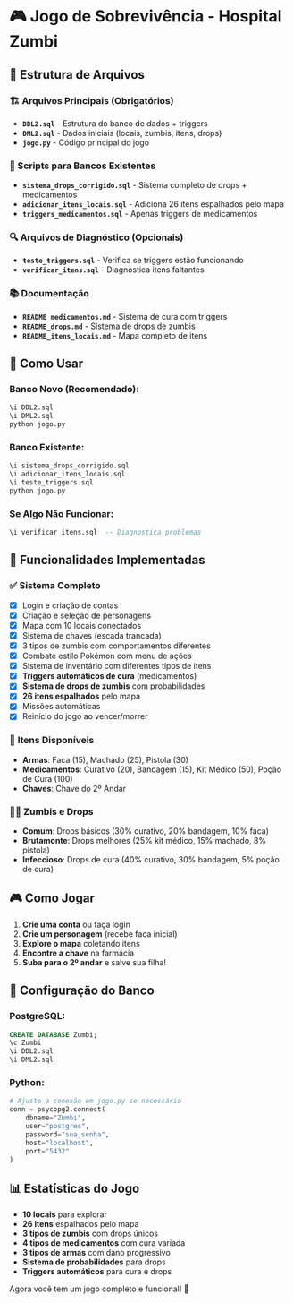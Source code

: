 # 🎮 Jogo de Sobrevivência - Hospital Zumbi

## 📁 Estrutura de Arquivos

### **🏗️ Arquivos Principais (Obrigatórios)**
- **`DDL2.sql`** - Estrutura do banco de dados + triggers
- **`DML2.sql`** - Dados iniciais (locais, zumbis, itens, drops)
- **`jogo.py`** - Código principal do jogo

### **🔄 Scripts para Bancos Existentes**
- **`sistema_drops_corrigido.sql`** - Sistema completo de drops + medicamentos
- **`adicionar_itens_locais.sql`** - Adiciona 26 itens espalhados pelo mapa
- **`triggers_medicamentos.sql`** - Apenas triggers de medicamentos

### **🔍 Arquivos de Diagnóstico (Opcionais)**
- **`teste_triggers.sql`** - Verifica se triggers estão funcionando
- **`verificar_itens.sql`** - Diagnostica itens faltantes

### **📚 Documentação**
- **`README_medicamentos.md`** - Sistema de cura com triggers
- **`README_drops.md`** - Sistema de drops de zumbis
- **`README_itens_locais.md`** - Mapa completo de itens

## 🚀 Como Usar

### **Banco Novo (Recomendado):**
```sql
\i DDL2.sql
\i DML2.sql
python jogo.py
```

### **Banco Existente:**
```sql
\i sistema_drops_corrigido.sql
\i adicionar_itens_locais.sql
\i teste_triggers.sql
python jogo.py
```

### **Se Algo Não Funcionar:**
```sql
\i verificar_itens.sql  -- Diagnostica problemas
```

## 🎯 Funcionalidades Implementadas

### ✅ **Sistema Completo**
- [x] Login e criação de contas
- [x] Criação e seleção de personagens
- [x] Mapa com 10 locais conectados
- [x] Sistema de chaves (escada trancada)
- [x] 3 tipos de zumbis com comportamentos diferentes
- [x] Combate estilo Pokémon com menu de ações
- [x] Sistema de inventário com diferentes tipos de itens
- [x] **Triggers automáticos de cura** (medicamentos)
- [x] **Sistema de drops de zumbis** com probabilidades
- [x] **26 itens espalhados** pelo mapa
- [x] Missões automáticas
- [x] Reinício do jogo ao vencer/morrer

### 🎁 **Itens Disponíveis**
- **Armas**: Faca (15), Machado (25), Pistola (30)
- **Medicamentos**: Curativo (20), Bandagem (15), Kit Médico (50), Poção de Cura (100)
- **Chaves**: Chave do 2º Andar

### 🧟‍♂️ **Zumbis e Drops**
- **Comum**: Drops básicos (30% curativo, 20% bandagem, 10% faca)
- **Brutamonte**: Drops melhores (25% kit médico, 15% machado, 8% pistola)
- **Infeccioso**: Drops de cura (40% curativo, 30% bandagem, 5% poção de cura)

## 🎮 Como Jogar

1. **Crie uma conta** ou faça login
2. **Crie um personagem** (recebe faca inicial)
3. **Explore o mapa** coletando itens
4. **Encontre a chave** na farmácia
5. **Suba para o 2º andar** e salve sua filha!

## 🔧 Configuração do Banco

### **PostgreSQL:**
```sql
CREATE DATABASE Zumbi;
\c Zumbi
\i DDL2.sql
\i DML2.sql
```

### **Python:**
```python
# Ajuste a conexão em jogo.py se necessário
conn = psycopg2.connect(
    dbname="Zumbi",
    user="postgres",
    password="sua_senha",
    host="localhost",
    port="5432"
)
```

## 📊 Estatísticas do Jogo

- **10 locais** para explorar
- **26 itens** espalhados pelo mapa
- **3 tipos de zumbis** com drops únicos
- **4 tipos de medicamentos** com cura variada
- **3 tipos de armas** com dano progressivo
- **Sistema de probabilidades** para drops
- **Triggers automáticos** para cura e drops

Agora você tem um jogo completo e funcional! 🎯 